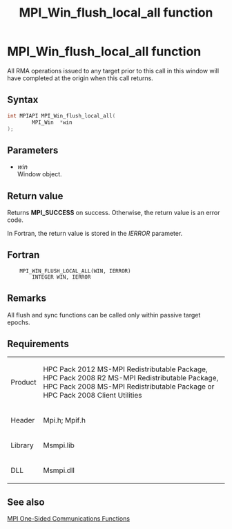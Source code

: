 ﻿---
title: MPI_Win_flush_local_all function
TOCTitle: MPI_Win_flush_local_all function
mtps_version: v=VS.85
f1_keywords:
- MPI_WIN_FLUSH_LOCAL_ALL
- mpif/MPI_Win_flush_local_all
- mpi/MPI_WIN_FLUSH_LOCAL_ALL
dev_langs:
- C++
- C
---

# MPI\_Win\_flush\_local\_all function

All RMA operations issued to any target prior to this call in this window will have completed at the origin when this call returns.

## Syntax

``` c++
int MPIAPI MPI_Win_flush_local_all(
        MPI_Win  *win
);
```

## Parameters

  - *win*  
    Window object.

## Return value

Returns **MPI\_SUCCESS** on success. Otherwise, the return value is an error code.

In Fortran, the return value is stored in the *IERROR* parameter.

## Fortran

``` FORTRAN
    MPI_WIN_FLUSH_LOCAL_ALL(WIN, IERROR)
        INTEGER WIN, IERROR
```

## Remarks

All flush and sync functions can be called only within passive target epochs.

## Requirements

<table>
<colgroup>
<col/>
<col/>
</colgroup>
<tbody>
<tr class="odd">
<td><p>Product</p></td>
<td><p>HPC Pack 2012 MS-MPI Redistributable Package, HPC Pack 2008 R2 MS-MPI Redistributable Package, HPC Pack 2008 MS-MPI Redistributable Package or HPC Pack 2008 Client Utilities</p></td>
</tr>
<tr class="even">
<td><p>Header</p></td>
<td>Mpi.h;
Mpif.h</td>
</tr>
<tr class="odd">
<td><p>Library</p></td>
<td>Msmpi.lib</td>
</tr>
<tr class="even">
<td><p>DLL</p></td>
<td>Msmpi.dll</td>
</tr>
</tbody>
</table>


## See also

[MPI One-Sided Communications Functions](mpi-one-sided-communications-functions.md)

